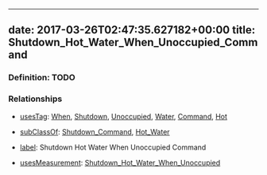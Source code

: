 
---
date: 2017-03-26T02:47:35.627182+00:00
title: Shutdown_Hot_Water_When_Unoccupied_Command
---
### Definition: TODO

### Relationships

* [usesTag](https://brickschema.org/schema/1.0/BrickFrame#usesTag): [When](https://brickschema.org/schema/1.0/BrickTag#When), [Shutdown](https://brickschema.org/schema/1.0/BrickTag#Shutdown), [Unoccupied](https://brickschema.org/schema/1.0/BrickTag#Unoccupied), [Water](https://brickschema.org/schema/1.0/BrickTag#Water), [Command](https://brickschema.org/schema/1.0/BrickTag#Command), [Hot](https://brickschema.org/schema/1.0/BrickTag#Hot)

* [subClassOf](http://www.w3.org/2000/01/rdf-schema#subClassOf): [Shutdown_Command](https://brickschema.org/schema/1.0/Brick#Shutdown_Command), [Hot_Water](https://brickschema.org/schema/1.0/Brick#Hot_Water)

* [label](http://www.w3.org/2000/01/rdf-schema#label): Shutdown Hot Water When Unoccupied Command

* [usesMeasurement](https://brickschema.org/schema/1.0/BrickFrame#usesMeasurement): [Shutdown_Hot_Water_When_Unoccupied](https://brickschema.org/schema/1.0/Brick#Shutdown_Hot_Water_When_Unoccupied)
